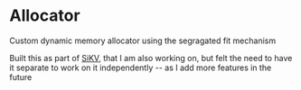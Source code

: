 # Allocator 
Custom dynamic memory allocator using the segragated fit mechanism

Built this as part of [SiKV](https://github.com/misachi/SiKV), that I am also working on, but felt the need to have it separate to work on it independently -- as I add more features in the future

